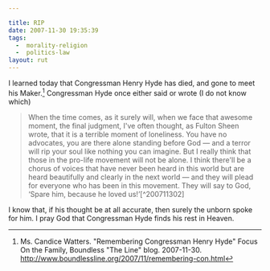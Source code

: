 ```yaml
---

title: RIP
date: 2007-11-30 19:35:39
tags:
  -  morality-religion
  -  politics-law
layout: rut
---
```


I learned today that Congressman Henry Hyde has died, and gone to meet his Maker.[^200711301]  Congressman Hyde once either said or wrote (I do not know which)

<blockquote markdown="1">When the time comes, as it surely will, when we face that awesome moment, the final judgment, I've often thought, as Fulton Sheen wrote, that it is a terrible moment of loneliness. You have no advocates, you are there alone standing before God — and a terror will rip your soul like nothing you can imagine. But I really think that those in the pro-life movement will not be alone. I think there'll be a chorus of voices that have never been heard in this world but are heard beautifully and clearly in the next world — and they will plead for everyone who has been in this movement. They will say to God, ‘Spare him, because he loved us!’[^200711302]</blockquote>

I know that, if his thought be at all accurate, then surely the unborn spoke for him.  I pray God that Congressman Hyde finds his rest in Heaven.

[^200711301]: Ms. Candice Watters.  "Remembering Congressman Henry Hyde" Focus On the Family, Boundless "The Line" blog.  2007-11-30.  <http://www.boundlessline.org/2007/11/remembering-con.html>
[^200711302]: Quote of the Day from 2007-01-18 <http://www.schierer.org/~luke/log/20070118-1701/quote-of-the-day-11>

